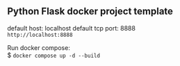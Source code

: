 ## Python Flask docker project template

default host: localhost
default tcp port: 8888 \
`http://localhost:8888` 

Run docker compose: \
\$ `docker compose up -d --build`